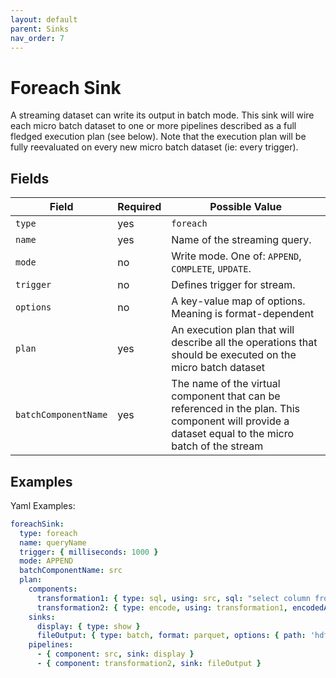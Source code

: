 ```yaml
---
layout: default
parent: Sinks
nav_order: 7
---
```


# Foreach Sink

A streaming dataset can write its output in batch mode.
This sink will wire each micro batch dataset to one or more pipelines described as a full fledged execution plan (see below).
Note that the execution plan will be fully reevaluated on every new micro batch dataset (ie: every trigger).

## Fields

| Field | Required | Possible Value |
| ----- | -------- | -------------- |
| `type` | yes | `foreach` |
| `name` | yes | Name of the streaming query. |
| `mode` | no | Write mode. One of: `APPEND`, `COMPLETE`, `UPDATE`. |
| `trigger` | no | Defines trigger for stream. |
| `options` | no | A key-value map of options. Meaning is format-dependent |
| `plan` | yes | An execution plan that will describe all the operations that should be executed on the micro batch dataset  |
| `batchComponentName` | yes | The name of the virtual component that can be referenced in the plan. This component will provide a dataset equal to the micro batch of the stream |

## Examples

Yaml Examples:

```yaml
foreachSink:
  type: foreach
  name: queryName
  trigger: { milliseconds: 1000 }
  mode: APPEND
  batchComponentName: src
  plan:
    components:
      transformation1: { type: sql, using: src, sql: "select column from src" }
      transformation2: { type: encode, using: transformation1, encodedAs: { type: INT } }
    sinks:
      display: { type: show }
      fileOutput: { type: batch, format: parquet, options: { path: 'hdfs://...' }, mode: OVERWRITE }
    pipelines:
      - { component: src, sink: display }
      - { component: transformation2, sink: fileOutput }
```
